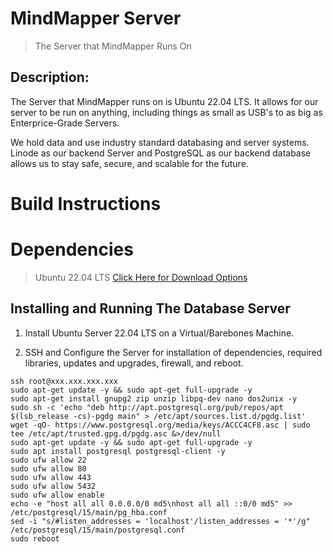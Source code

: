 # MindMapper Server

> The Server that MindMapper Runs On

## Description:
The Server that MindMapper runs on is Ubuntu 22.04 LTS. It allows for our server to be run on anything, including things as small as USB's to as big as Enterprice-Grade Servers.

We hold data and use industry standard databasing and server systems. Linode as our backend Server and PostgreSQL as our backend database allows us to stay safe, secure, and scalable for the future.

# Build Instructions

# Dependencies
> Ubuntu 22.04 LTS [Click Here for Download Options](https://ubuntu.com/download/server)

## Installing and Running The Database Server
1. Install Ubuntu Server 22.04 LTS on a Virtual/Barebones Machine.

2. SSH and Configure the Server for installation of dependencies, required libraries, updates and upgrades, firewall, and reboot.
```
ssh root@xxx.xxx.xxx.xxx
sudo apt-get update -y && sudo apt-get full-upgrade -y
sudo apt-get install gnupg2 zip unzip libpq-dev nano dos2unix -y
sudo sh -c 'echo "deb http://apt.postgresql.org/pub/repos/apt $(lsb_release -cs)-pgdg main" > /etc/apt/sources.list.d/pgdg.list'
wget -qO- https://www.postgresql.org/media/keys/ACCC4CF8.asc | sudo tee /etc/apt/trusted.gpg.d/pgdg.asc &>/dev/null
sudo apt-get update -y && sudo apt-get full-upgrade -y
sudo apt install postgresql postgresql-client -y
sudo ufw allow 22
sudo ufw allow 80
sudo ufw allow 443
sudo ufw allow 5432
sudo ufw allow enable
echo -e "host all all 0.0.0.0/0 md5\nhost all all ::0/0 md5" >> /etc/postgresql/15/main/pg_hba.conf
sed -i "s/#listen_addresses = 'localhost'/listen_addresses = '*'/g" /etc/postgresql/15/main/postgresql.conf
sudo reboot
```
